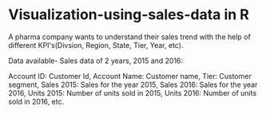 # Visualization-using-sales-data in R

A pharma company wants to understand their sales trend with the help of different KPI's(Divsion, Region, State, Tier, Year, etc).

Data available- 
Sales data of 2 years, 2015 and 2016:

Account ID: Customer Id,
Account Name: Customer name,
Tier: Customer segment,
Sales 2015: Sales for the year 2015,
Sales 2016: Sales for the year 2016,
Units 2015: Number of units sold in 2015,
Units 2016: Number of units sold in 2016,
etc.
